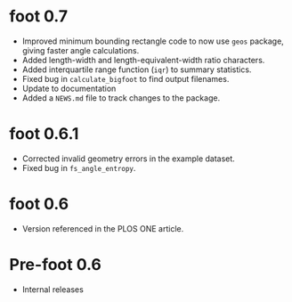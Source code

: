 # foot 0.7

* Improved minimum bounding rectangle code to now use `geos` package, giving faster angle calculations.
* Added length-width and length-equivalent-width ratio characters.
* Added interquartile range function (`iqr`) to summary statistics.
* Fixed bug in `calculate_bigfoot` to find output filenames.
* Update to documentation
* Added a `NEWS.md` file to track changes to the package.

# foot 0.6.1

* Corrected invalid geometry errors in the example dataset.
* Fixed bug in `fs_angle_entropy`.

# foot 0.6

* Version referenced in the PLOS ONE article.

# Pre-foot 0.6

* Internal releases
